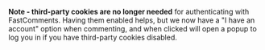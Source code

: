 **Note - third-party cookies are no longer needed** for authenticating with FastComments. Having them enabled helps, but
we now have a "I have an account" option when commenting, and when clicked will open a popup to log you in if you have
third-party cookies disabled.

